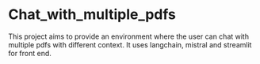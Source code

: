# Chat_with_multiple_pdfs

This project aims to provide an environment where the user can chat with multiple pdfs with different context. It uses langchain, mistral and streamlit for front end.

